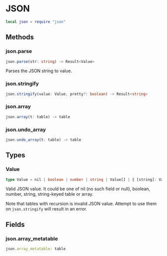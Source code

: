 # JSON

```lua
local json = require "json"
```

## Methods

### json.parse

```ts
json.parse(str: string) -> Result<Value>
```

Parses the JSON string to value.

### json.stringify

```ts
json.stringify(value: Value, pretty?: boolean) -> Result<string>
```

### json.array

```ts
json.array(t: table) -> table
```

### json.undo_array

```ts
json.undo_array(t: table) -> table
```

## Types

### Value

```ts
type Value = nil | boolean | number | string | Value[] | { [string]: Value }
```

Valid JSON value. It could be one of nil (no such field or null), boolean, number, string, string-keyed table or array.

Note that tables with recursion is invalid JSON value. Attempt to use them on `json.stringify` will result in an error.

## Fields

### json.array_metatable

```ts
json.array_metatable: table
```
